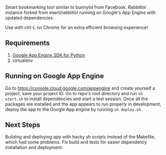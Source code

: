 Smart bookmarking tool similar to bunnylol from Facebook. Rabbitlol instance forked from esert/rabbitlol running on Google's App Engine with updated dependencies.

Use with ctrl-L on Chrome for an extra efficient browsing experience!

## Requirements

1. [Google App Engine SDK for Python](https://cloud.google.com/appengine/docs/python/download)
2. virtualenv

## Running on Google App Engine

Go to <https://console.cloud.google.com/appengine> and create yourself a project, save your project ID. Go to repo's root directory and run `sh start.sh` to install dependencies and start a test session. Once all the packages are installed and the app appears to run properly in development, deploy the app to the Google App engine by running `sh deploy.sh`.

## Next Steps

Building and deploying app with hacky sh scripts instead of the Makefile, which had some problems. Fix build and tests for easier dependency installation and deployment.
